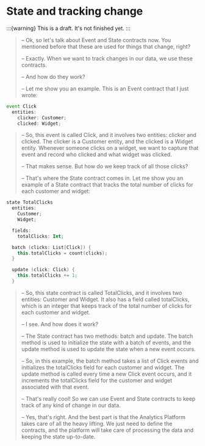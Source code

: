 # State and tracking change

:::{warning}
This is a draft. It's not finished yet.
:::

>– Ok, so let's talk about Event and State contracts now. You mentioned before that these are used for things that change, right?
>
>– Exactly. When we want to track changes in our data, we use these contracts.
>
>– And how do they work?
>
>– Let me show you an example. This is an Event contract that I just wrote:

```js
event Click 
  entities:
    clicker: Customer;
    clicked: Widget;
```

>– So, this event is called Click, and it involves two entities: clicker and clicked. The clicker is a Customer entity, and the clicked is a Widget entity. Whenever someone clicks on a widget, we want to capture that event and record who clicked and what widget was clicked.
>
>– That makes sense. But how do we keep track of all those clicks?
>
>– That's where the State contract comes in. Let me show you an example of a State contract that tracks the total number of clicks for each customer and widget:

```kotlin
state TotalClicks
  entities:
    Customer;
    Widget;

  fields:
    totalClicks: Int;

  batch (clicks: List[Click]) {
    this.totalClicks = count(clicks);
  }

  update (click: Click) {
    this.totalClicks += 1;
  }
```

>– So, this state contract is called TotalClicks, and it involves two entities: Customer and Widget. It also has a field called totalClicks, which is an integer that keeps track of the total number of clicks for each customer and widget.
>
>– I see. And how does it work?
>
>– The State contract has two methods: batch and update. The batch method is used to initialize the state with a batch of events, and the update method is used to update the state when a new event occurs.
>
>– So, in this example, the batch method takes a list of Click events and initializes the totalClicks field for each customer and widget. The update method is called every time a new Click event occurs, and it increments the totalClicks field for the customer and widget associated with that event.
>
>– That's really cool! So we can use Event and State contracts to keep track of any kind of change in our data.
>
>– Yes, that's right. And the best part is that the Analytics Platform takes care of all the heavy lifting. We just need to define the contracts, and the platform will take care of processing the data and keeping the state up-to-date.
